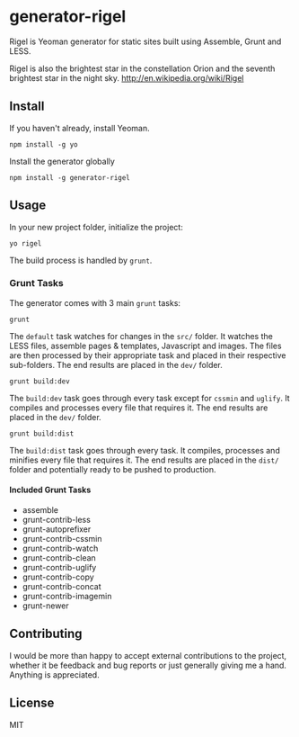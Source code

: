 # generator-rigel

Rigel is Yeoman generator for static sites built using Assemble, Grunt and LESS.

Rigel is also the brightest star in the constellation Orion and the seventh brightest star in the night sky.
http://en.wikipedia.org/wiki/Rigel

## Install
If you haven't already, install Yeoman.

	npm install -g yo

Install the generator globally

	npm install -g generator-rigel

## Usage

In your new project folder, initialize the project:

	yo rigel

The build process is handled by `grunt`.

### Grunt Tasks

The generator comes with 3 main `grunt` tasks:

	grunt
	
 The `default` task watches for changes in the `src/` folder. It watches the LESS files, assemble pages & templates, Javascript and images. The files are then processed by their appropriate task and placed in their respective sub-folders. The end results are placed in the `dev/` folder.

	grunt build:dev

 The `build:dev` task goes through every task except for `cssmin` and `uglify`. It compiles and processes every file that requires it. The end results are placed in the `dev/` folder.

	grunt build:dist

 The `build:dist` task goes through every task. It compiles, processes and minifies every file that requires it. The end results are placed in the `dist/` folder and potentially ready to be pushed to production.

#### Included Grunt Tasks

- assemble
- grunt-contrib-less
- grunt-autoprefixer
- grunt-contrib-cssmin
- grunt-contrib-watch
- grunt-contrib-clean
- grunt-contrib-uglify
- grunt-contrib-copy
- grunt-contrib-concat
- grunt-contrib-imagemin
- grunt-newer

## Contributing

I would be more than happy to accept external contributions to the project, whether it be feedback and bug reports or just generally giving me a hand. Anything is appreciated.

## License

MIT
